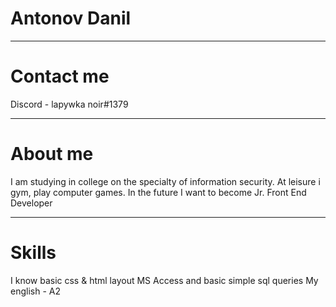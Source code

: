 # Antonov Danil
****
# Contact me 
Discord - lapywka noir#1379
****
# About me 
I am studying in college on the specialty of information security. At leisure i gym, play computer games. In the future I want to become Jr. Front End
Developer
****
# Skills
I know basic css & html layout
MS Access and basic simple sql queries
My english - A2

